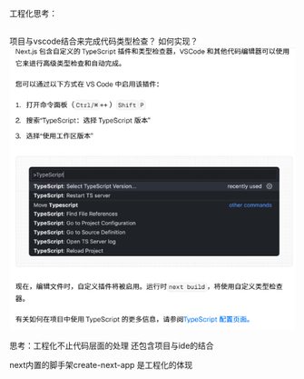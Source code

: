 工程化思考：
##
项目与vscode结合来完成代码类型检查？ 如何实现？
![alt text](images/image1.png)

思考：工程化不止代码层面的处理 还包含项目与ide的结合

next内置的脚手架create-next-app 是工程化的体现

